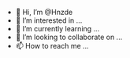 - 👋 Hi, I’m @Hnzde
- 👀 I’m interested in ...
- 🌱 I’m currently learning ...
- 💞️ I’m looking to collaborate on ...
- 📫 How to reach me ...

<!---
Hnzde/Hnzde is a ✨ special ✨ repository because its `README.md` (this file) appears on your GitHub profile.
You can click the Preview link to take a look at your changes.
--->
